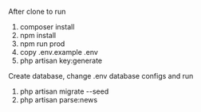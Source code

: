 After clone to run
1. composer install
2. npm install
3. npm run prod
4. copy .env.example .env
5. php artisan key:generate

Create database, change .env database configs and run
1. php artisan migrate --seed
2. php artisan parse:news